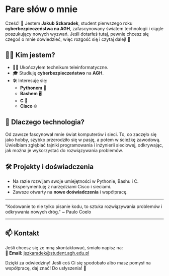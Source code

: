 # Pare słów o mnie

Cześć! 👋 Jestem **Jakub Szkaradek**, student pierwszego roku **cyberbezpieczeństwa na AGH**, zafascynowany światem technologii i ciągle poszukujący nowych wyzwań. Jeśli dotarłeś tutaj, pewnie chcesz się czegoś o mnie dowiedzieć, więc rozgość się i czytaj dalej! 🚀

## 🧑‍🎓 Kim jestem?

- 👨‍💻 Ukończyłem technikum teleinformatyczne.
- 🎓 Studiuję **cyberbezpieczeństwo** na **AGH**.
- 🛠️ Interesuję się:
  - **Pythonem** 🐍
  - **Bashem** 🖥️
  - **C** 💾
  - **Cisco** 🌐

## 🤔 Dlaczego technologia?

Od zawsze fascynował mnie świat komputerów i sieci. To, co zaczęło się jako hobby, szybko przerodziło się w pasję, a potem w ścieżkę zawodową. Uwielbiam zgłębiać tajniki programowania i inżynierii sieciowej, odkrywając, jak można je wykorzystać do rozwiązywania problemów.

## 🛠️ Projekty i doświadczenia

- Na razie rozwijam swoje umiejętności w Pythonie, Bashu i C.
- Eksperymentuję z narzędziami Cisco i sieciami.
- Zawsze otwarty na **nowe doświadczenia** i współpracę.

---

"Kodowanie to nie tylko pisanie kodu, to sztuka rozwiązywania problemów i odkrywania nowych dróg." \~ Paulo Coelo

---

## 📫 Kontakt

Jeśli chcesz się ze mną skontaktować, śmiało napisz na:\
**📧 Email:** [jszkaradek@student.agh.edu.pl](mailto\:jszkaradek@student.agh.edu.pl)

Dzięki za odwiedziny! Jeśli coś Ci się spodobało albo masz pomysł na współpracę, daj znać! Do usłyszenia! 👋

